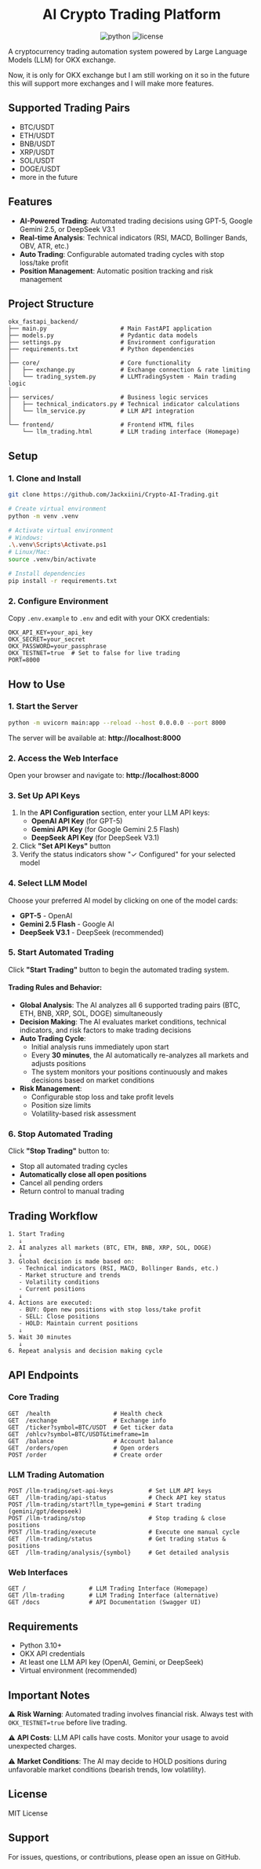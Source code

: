 <h1 align="center">AI Crypto Trading Platform</h1>
<p align="center">
  <img src="https://img.shields.io/badge/Python-3.10%2B-blue" alt="python">
  <img src="https://img.shields.io/github/Jackxiini/Crypto-AI-Trading/LICENSE" alt="license">
</p>

A cryptocurrency trading automation system powered by Large Language Models (LLM) for OKX exchange.

Now, it is only for OKX exchange but I am still working on it so in the future this will support more exchanges and I will make more features.

## Supported Trading Pairs

- BTC/USDT
- ETH/USDT
- BNB/USDT
- XRP/USDT
- SOL/USDT
- DOGE/USDT
- more in the future

## Features

- **AI-Powered Trading**: Automated trading decisions using GPT-5, Google Gemini 2.5, or DeepSeek V3.1
- **Real-time Analysis**: Technical indicators (RSI, MACD, Bollinger Bands, OBV, ATR, etc.)
- **Auto Trading**: Configurable automated trading cycles with stop loss/take profit
- **Position Management**: Automatic position tracking and risk management

## Project Structure

```
okx_fastapi_backend/
├── main.py                     # Main FastAPI application
├── models.py                   # Pydantic data models
├── settings.py                 # Environment configuration
├── requirements.txt            # Python dependencies
│
├── core/                       # Core functionality
│   ├── exchange.py             # Exchange connection & rate limiting
│   └── trading_system.py       # LLMTradingSystem - Main trading logic
│
├── services/                   # Business logic services
│   ├── technical_indicators.py # Technical indicator calculations
│   └── llm_service.py          # LLM API integration
│
└── frontend/                   # Frontend HTML files
    └── llm_trading.html        # LLM trading interface (Homepage)
```

## Setup

### 1. Clone and Install

```bash
git clone https://github.com/Jackxiini/Crypto-AI-Trading.git

# Create virtual environment
python -m venv .venv

# Activate virtual environment
# Windows:
.\.venv\Scripts\Activate.ps1
# Linux/Mac:
source .venv/bin/activate

# Install dependencies
pip install -r requirements.txt
```

### 2. Configure Environment

Copy `.env.example` to `.env` and edit with your OKX credentials:

```env
OKX_API_KEY=your_api_key
OKX_SECRET=your_secret
OKX_PASSWORD=your_passphrase
OKX_TESTNET=true  # Set to false for live trading
PORT=8000
```

## How to Use

### 1. Start the Server

```bash
python -m uvicorn main:app --reload --host 0.0.0.0 --port 8000
```

The server will be available at: **http://localhost:8000**

### 2. Access the Web Interface

Open your browser and navigate to: **http://localhost:8000**

### 3. Set Up API Keys

1. In the **API Configuration** section, enter your LLM API keys:
   - **OpenAI API Key** (for GPT-5)
   - **Gemini API Key** (for Google Gemini 2.5 Flash)
   - **DeepSeek API Key** (for DeepSeek V3.1)
2. Click **"Set API Keys"** button
3. Verify the status indicators show "✓ Configured" for your selected model

### 4. Select LLM Model

Choose your preferred AI model by clicking on one of the model cards:
- **GPT-5** - OpenAI
- **Gemini 2.5 Flash** - Google AI 
- **DeepSeek V3.1** - DeepSeek (recommended)

### 5. Start Automated Trading

Click **"Start Trading"** button to begin the automated trading system.

#### Trading Rules and Behavior:

- **Global Analysis**: The AI analyzes all 6 supported trading pairs (BTC, ETH, BNB, XRP, SOL, DOGE) simultaneously
- **Decision Making**: The AI evaluates market conditions, technical indicators, and risk factors to make trading decisions
- **Auto Trading Cycle**: 
  - Initial analysis runs immediately upon start
  - Every **30 minutes**, the AI automatically re-analyzes all markets and adjusts positions
  - The system monitors your positions continuously and makes decisions based on market conditions
- **Risk Management**: 
  - Configurable stop loss and take profit levels
  - Position size limits
  - Volatility-based risk assessment

### 6. Stop Automated Trading

Click **"Stop Trading"** button to:
- Stop all automated trading cycles
- **Automatically close all open positions**
- Cancel all pending orders
- Return control to manual trading

## Trading Workflow

```
1. Start Trading
   ↓
2. AI analyzes all markets (BTC, ETH, BNB, XRP, SOL, DOGE)
   ↓
3. Global decision is made based on:
   - Technical indicators (RSI, MACD, Bollinger Bands, etc.)
   - Market structure and trends
   - Volatility conditions
   - Current positions
   ↓
4. Actions are executed:
   - BUY: Open new positions with stop loss/take profit
   - SELL: Close positions
   - HOLD: Maintain current positions
   ↓
5. Wait 30 minutes
   ↓
6. Repeat analysis and decision making cycle
```

## API Endpoints

### Core Trading

```
GET  /health                  # Health check
GET  /exchange                # Exchange info
GET  /ticker?symbol=BTC/USDT  # Get ticker data
GET  /ohlcv?symbol=BTC/USDT&timeframe=1m
GET  /balance                 # Account balance
GET  /orders/open             # Open orders
POST /order                   # Create order
```

### LLM Trading Automation

```
POST /llm-trading/set-api-keys          # Set LLM API keys
GET  /llm-trading/api-status            # Check API key status
POST /llm-trading/start?llm_type=gemini # Start trading (gemini/gpt/deepseek)
POST /llm-trading/stop                  # Stop trading & close positions
POST /llm-trading/execute               # Execute one manual cycle
GET  /llm-trading/status                # Get trading status & positions
GET  /llm-trading/analysis/{symbol}     # Get detailed analysis
```

### Web Interfaces

```
GET /                  # LLM Trading Interface (Homepage)
GET /llm-trading       # LLM Trading Interface (alternative)
GET /docs              # API Documentation (Swagger UI)
```

## Requirements

- Python 3.10+
- OKX API credentials
- At least one LLM API key (OpenAI, Gemini, or DeepSeek)
- Virtual environment (recommended)

## Important Notes

⚠️ **Risk Warning**: Automated trading involves financial risk. Always test with `OKX_TESTNET=true` before live trading.

⚠️ **API Costs**: LLM API calls have costs. Monitor your usage to avoid unexpected charges.

⚠️ **Market Conditions**: The AI may decide to HOLD positions during unfavorable market conditions (bearish trends, low volatility).


## License
MIT License

## Support

For issues, questions, or contributions, please open an issue on GitHub.
